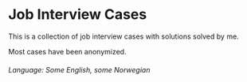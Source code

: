 # Job Interview Cases
This is a collection of job interview cases with solutions solved by me.

Most cases have been anonymized.

###### Language: Some English, some Norwegian
